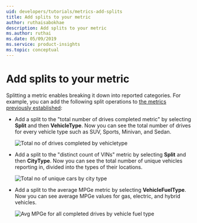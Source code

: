 ```yaml
---
uid: developers/tutorials/metrics-add-splits
title: Add splits to your metric 
author: ruthaisabokhae
description: Add splits to your metric 
ms.author: ruthai
ms.date: 05/09/2019
ms.service: product-insights
ms.topic: conceptual
---
```

# Add splits to your metric 

Splitting a metric enables breaking it down into reported categories. For example, you can add the following split operations to [the metrics previously established](metrics-create-metrics): 

- Add a split to the "total number of drives completed metric" by selecting **Split** and then **VehicleType**. Now you can see the total number of drives for every vehicle type such as SUV, Sports, Minivan, and Sedan. 

    ![Total no of drives completed by vehicletype](media/add-split-vehicletype.png)

- Add a split to the "distinct count of VINs" metric by selecting **Split** and then **CityType**. Now you can see the total number of unique vehicles reporting in, divided into the types of their locations. 

    ![Total no of unique cars by city type](media/add-split-citytype.png)

- Add a split to the average MPGe metric by selecting **VehicleFuelType**. Now you can see average MPGe values for gas, electric, and hybrid vehicles.

    ![Avg MPGe for all completed drives by vehicle fuel type](media/add-split-vehiclefueltype.png)
